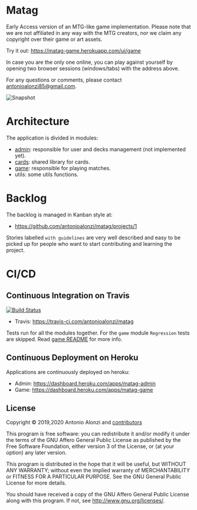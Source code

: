 # Matag

Early Access version of an MTG-like game implementation.
Please note that we are not affiliated in any way with the MTG creators, nor we claim any copyright over their game or art assets.

Try it out: https://matag-game.herokuapp.com/ui/game

In case you are the only one online, you can play against yourself by opening two browser sessions (windows/tabs) with the address above.

For any questions or comments, please contact antonioalonzi85@gmail.com.

![Snapshot](README_SNAPSHOT.png)



# Architecture

The application is divided in modules:
- [admin](admin/README.md): responsible for user and decks management (not implemented yet).
- [cards](cards/README.md): shared library for cards.
- [game](game/README.md): responsible for playing matches.
- utils: some utils functions.



# Backlog

The backlog is managed in Kanban style at:
 - https://github.com/antonioalonzi/matag/projects/1
 
Stories labelled `with guidelines` are very well described and easy to be picked up for people who want to start
contributing and learning the project.


# CI/CD

## Continuous Integration on Travis

[![Build Status](https://travis-ci.com/antonioalonzi/matag.svg?branch=master)](https://travis-ci.com/antonioalonzi/matag)

 - Travis: https://travis-ci.com/antonioalonzi/matag

Tests run for all the modules together.
For the `game` module `Regression` tests are skipped. Read [game README](game/README.md) for more info.

## Continuous Deployment on Heroku

Applications are continuously deployed on heroku:
 - Admin: https://dashboard.heroku.com/apps/matag-admin
 - Game: https://dashboard.heroku.com/apps/matag-game


## License

Copyright © 2019,2020 Antonio Alonzi and [contributors](https://github.com/antonioalonzi/matag/graphs/contributors)

This program is free software: you can redistribute it and/or modify
it under the terms of the GNU Affero General Public License as published by
the Free Software Foundation, either version 3 of the License, or
(at your option) any later version.

This program is distributed in the hope that it will be useful,
but WITHOUT ANY WARRANTY; without even the implied warranty of
MERCHANTABILITY or FITNESS FOR A PARTICULAR PURPOSE. See the
GNU General Public License for more details.

You should have received a copy of the GNU Affero General Public License
along with this program. If not, see <http://www.gnu.org/licenses/>.
